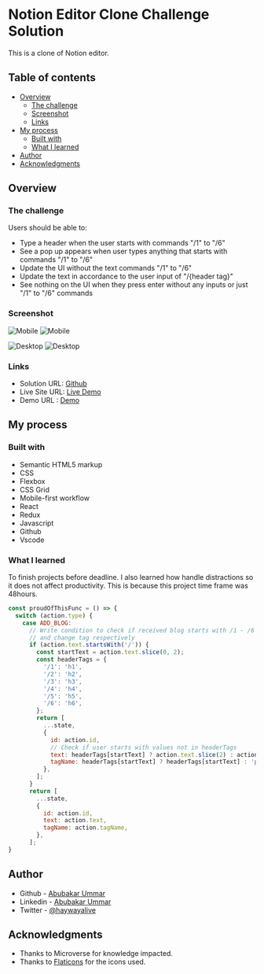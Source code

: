# Notion Editor Clone Challenge Solution

This is a clone of Notion editor. 

## Table of contents

- [Overview](#overview)
  - [The challenge](#the-challenge)
  - [Screenshot](#screenshot)
  - [Links](#links)
- [My process](#my-process)
  - [Built with](#built-with)
  - [What I learned](#what-i-learned)
- [Author](#author)
- [Acknowledgments](#acknowledgments)

## Overview

### The challenge

Users should be able to:

- Type a header when the user starts with commands "/1" to "/6"
- See a pop up appears when user types anything that starts with commands "/1" to "/6"
- Update the UI without the text commands "/1" to "/6"
- Update the text in accordance to the user input of "/{header tag}"
- See nothing on the UI when they press enter without any inputs or just "/1" to "/6" commands

### Screenshot

![Mobile](/src/components/images/Notion-Editor-Clone-mobile-1.png)
![Mobile](/src/components/images/Notion-Editor-Clone-mobile-2.png)

![Desktop](/src/components/images/Notion-Editor-Clone-desktop-1.png)
![Desktop](/src/components/images/Notion-Editor-Clone-desktop-2.png)

### Links

- Solution URL: [Github](https://github.com/Haywayaheadshot/h-j-project)
- Live Site URL: [Live Demo](https://cute-figolla-4abcee.netlify.app/)
- Demo URL : [Demo]()

## My process

### Built with

- Semantic HTML5 markup
- CSS
- Flexbox
- CSS Grid
- Mobile-first workflow
- React
- Redux
- Javascript
- Github
- Vscode

### What I learned

To finish projects before deadline. I also learned how handle distractions so it does not affect productivity. This is because this project time frame was 48hours.

```js
const proudOfThisFunc = () => {
  switch (action.type) {
    case ADD_BLOG:
      // Write condition to check if received blog starts with /1 - /6
      // and change tag respectively
      if (action.text.startsWith('/')) {
        const startText = action.text.slice(0, 2);
        const headerTags = {
          '/1': 'h1',
          '/2': 'h2',
          '/3': 'h3',
          '/4': 'h4',
          '/5': 'h5',
          '/6': 'h6',
        };
        return [
          ...state,
          {
            id: action.id,
            // Check if user starts with values not in headerTags
            text: headerTags[startText] ? action.text.slice(2) : action.text,
            tagName: headerTags[startText] ? headerTags[startText] : 'p',
          },
        ];
      }
      return [
        ...state,
        {
          id: action.id,
          text: action.text,
          tagName: action.tagName,
        },
      ];
}
```

## Author

- Github - [Abubakar Ummar](https://github.com/Haywayaheadshot)
- Linkedin - [Abubakar Ummar](https://www.linkedin.com/in/abubakar-ummar/)
- Twitter - [@haywayalive](https://twitter.com/haywayalive)

## Acknowledgments

- Thanks to Microverse for knowledge impacted.
- Thanks to [Flaticons](https://www.flaticon.com/) for the icons used.
